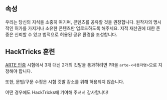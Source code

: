 ## 속성
우리는 당신의 지식을 소중히 여기며, 콘텐츠를 공유할 것을 권장합니다. 원작자의 명시적인 허가를 가지거나 소유한 콘텐츠만 업로드하도록 해주세요. 지적 재산권에 대한 존중은 신뢰할 수 있고 법적으로 허용된 공유 환경을 조성합니다.

## HackTricks 훈련
[ARTE 인증](https://training.hacktricks.xyz/courses/arte) 시험에서 3개 대신 2개의 깃발을 통과하려면 PR을 `arte-<사용자명>`으로 지정해야 합니다.

또한, 문법/구문 수정은 시험 깃발 감소를 위해 허용되지 않습니다.

어떤 경우에도 HackTricks에 기여해 주셔서 감사합니다!
